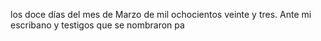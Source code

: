 los doce días del mes de Marzo de mil ochocientos veinte y tres. Ante mi escribano y testigos que se nombraron pa